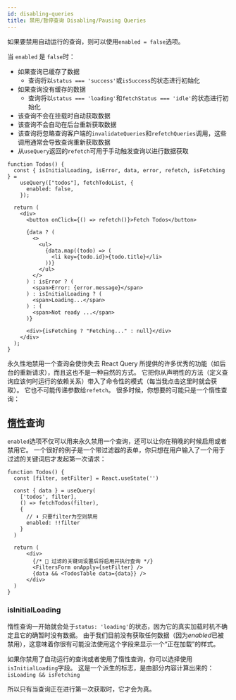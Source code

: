 ```yaml
---
id: disabling-queries
title: 禁用/暂停查询 Disabling/Pausing Queries
---
```


如果要禁用自动运行的查询，则可以使用`enabled = false`选项。

当 `enabled` 是 `false`时：

- 如果查询已缓存了数据
  - 查询将以`status === 'success'`或`isSuccess`的状态进行初始化
- 如果查询没有缓存的数据
  - 查询将以`status === 'loading'`和`fetchStatus === 'idle'`的状态进行初始化
- 该查询不会在挂载时自动获取数据
- 该查询不会自动在后台重新获取数据
- 该查询将忽略查询客户端的`invalidateQueries`和`refetchQueries`调用，这些调用通常会导致查询重新获取数据
- 从`useQuery`返回的`refetch`可用于手动触发查询以进行数据获取

```tsx
function Todos() {
  const { isInitialLoading, isError, data, error, refetch, isFetching } =
    useQuery(["todos"], fetchTodoList, {
      enabled: false,
    });

  return (
    <div>
      <button onClick={() => refetch()}>Fetch Todos</button>

      {data ? (
        <>
          <ul>
            {data.map((todo) => (
              <li key={todo.id}>{todo.title}</li>
            ))}
          </ul>
        </>
      ) : isError ? (
        <span>Error: {error.message}</span>
      ) : isInitialLoading ? (
        <span>Loading...</span>
      ) : (
        <span>Not ready ...</span>
      )}

      <div>{isFetching ? "Fetching..." : null}</div>
    </div>
  );
}
```

永久性地禁用一个查询会使你失去 React Query 所提供的许多优秀的功能（如后台的重新请求），而且这也不是一种自然的方式。
它把你从声明性的方法（定义查询应该何时运行的依赖关系）带入了命令性的模式（每当我点击这里时就会获取）。
它也不可能传递参数给`refetch`。
很多时候，你想要的可能只是一个惰性查询：

## [惰性](https://gist.github.com/39eff87048d54dbdb8ea)查询

`enabled`选项不仅可以用来永久禁用一个查询，还可以让你在稍晚的时候启用或者禁用它。
一个很好的例子是一个带过滤器的表单，你只想在用户输入了一个用于过滤的关键词后才发起第一次请求：

```tsx
function Todos() {
  const [filter, setFilter] = React.useState('')

  const { data } = useQuery(
    ['todos', filter],
    () => fetchTodos(filter),
    {
      // ⬇️ 只要filter为空则禁用
      enabled: !!filter
    }
  )

  return (
      <div>
        {/* 🚀 过滤的关键词设置后将启用并执行查询 */}
        <FiltersForm onApply={setFilter} />
        {data && <TodosTable data={data}} />
      </div>
  )
}
```

### isInitialLoading

惰性查询一开始就会处于`status: 'loading'`的状态，因为它的真实加载时机不确定且它的确暂时没有数据。
由于我们目前没有获取任何数据（因为*enabled*已被禁用），这意味着你很有可能没法使用这个字段来显示一个“正在加载”的样式。

如果你禁用了自动运行的查询或者使用了惰性查询，你可以选择使用`isInitialLoading`字段。
这是一个派生的标志，是由部分内容计算出来的：`isLoading && isFetching`

所以只有当查询正在进行第一次获取时，它才会为真。
